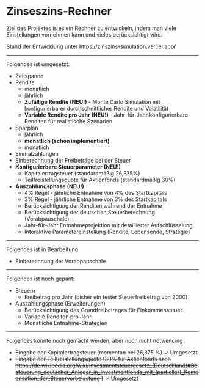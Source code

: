 
# Zinseszins-Rechner

Ziel des Projektes is es ein Rechner zu entwickeln, indem man viele Einstellungen vornehmen kann und vieles berücksichtigt wird.

Stand der Entwicklung unter https://zinszins-simulation.vercel.app/

---
Folgendes ist umgesetzt:
- Zeitspanne
- Rendite
    - monatlich
    - jährlich
    - **Zufällige Rendite (NEU!)** - Monte Carlo Simulation mit konfigurierbarer durchschnittlicher Rendite und Volatilität
    - **Variable Rendite pro Jahr (NEU!)** - Jahr-für-Jahr konfigurierbare Renditen für realistische Szenarien
- Sparplan
    - jährlich
    - **monatlich (schon implementiert)**
    - monatlich
- Einmalzahlungen
- Einberechnung der Freibeträge bei der Steuer
- **Konfigurierbare Steuerparameter (NEU!)**
    - Kapitalertragsteuer (standardmäßig 26,375%)
    - Teilfreistellungsquote für Aktienfonds (standardmäßig 30%)
- **Auszahlungsphase (NEU!)**
    - 4% Regel - jährliche Entnahme von 4% des Startkapitals
    - 3% Regel - jährliche Entnahme von 3% des Startkapitals
    - Berücksichtigung der Renditen während der Entnahme
    - Berücksichtigung der deutschen Steuerberechnung (Vorabpauschale)
    - Jahr-für-Jahr Entnahmeprojektion mit detaillierter Aufschlüsselung
    - Interaktive Parametereinstellung (Rendite, Lebensende, Strategie)
---
Folgendes ist in Bearbeitung
- Einberechnung der Vorabpauschale 
---
Folgendes ist noch gepant:
- Steuern
    - Freibetrag pro Jahr (bisher ein fester Steuerfreibetrag von 2000)
- Auszahlungsphase (Erweiterungen)
    - Berücksichtigung des Grundfreibetrages für Einkommensteuer
    - Variable Renditen pro Jahr
    - Monatliche Entnahme-Strategien
---
Folgendes könnte noch gemacht werden, aber noch nicht notwending
- ~~Eingabe der Kapitalertragsteuer (momentan bei 26,375 %)~~ ✓ Umgesetzt
- ~~Eingabe der Teilfreistellungsquote (30% für Aktienfonds nach https://de.wikipedia.org/wiki/Investmentsteuergesetz_(Deutschland)#Besteuerung_deutscher_Anleger_in_Investmentfonds_mit_(partieller)_Kompensation_der_Steuervorbelastung )~~ ✓ Umgesetzt

